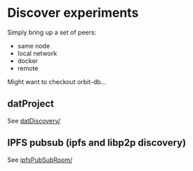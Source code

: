 # Discover experiments

Simply bring up a set of peers: 
- same node
- local network
- docker
- remote

Might want to checkout orbit-db...

## datProject
See [datDiscovery/](./datDiscovery/README.md)

## IPFS pubsub (ipfs and libp2p discovery)

See [ipfsPubSubRoom/](./ipfsPubSubRoom/README.md)